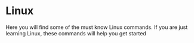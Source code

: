 # Linux
  Here you will find some of the must know Linux commands. If you are  just learning Linux, these commands will help you get started
